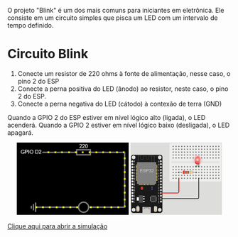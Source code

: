 O projeto "Blink" é um dos mais comuns para iniciantes em eletrônica. Ele consiste em um circuito simples que pisca um LED com um intervalo de tempo definido.

# Circuito Blink

1. Conecte um resistor de 220 ohms à fonte de alimentação, nesse caso, o pino 2 do ESP
2. Conecte a perna positiva do LED (ânodo) ao resistor, neste caso, o pino 2 do ESP.
3. Conecte a perna negativa do LED (cátodo) à contexão de terra (GND)

Quando a GPIO 2 do ESP estiver em nível lógico alto (ligada), o LED acenderá. Quando a GPIO 2 estiver em nível lógico baixo (desligada), o LED apagará.


<p align="center">
    <img src="Images/falstadCircuit.gif" alt="Circuito Falstad" width="50%"></img>
    <img src="Images/wokwiCircuit.gif" alt="Circuito Wokwi" width="41%"></img>
</p>

[Clique aqui para abrir a simulação](https://wokwi.com/projects/358939452081276929)
